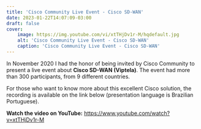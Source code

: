 ```yaml
---
title: 'Cisco Community Live Event - Cisco SD-WAN'
date: 2023-01-22T14:07:09-03:00
draft: false
cover:
    image: https://img.youtube.com/vi/xtTHjDv1r-M/hqdefault.jpg
    alt: 'Cisco Community Live Event - Cisco SD-WAN'
    caption: 'Cisco Community Live Event - Cisco SD-WAN'
---
```


In November 2020 I had the honor of being invited by Cisco Community to present a live event about **Cisco SD-WAN (Viptela)**. The event had more than 300 participants, from 9 different countries.

For those who want to know more about this excellent Cisco solution, the recording is available on the link below (presentation language is Brazilian Portuguese).

**Watch the video on YouTube:** https://www.youtube.com/watch?v=xtTHjDv1r-M